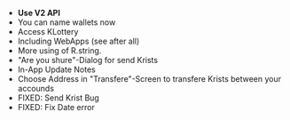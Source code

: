  - **Use V2 API**
 - You can name wallets now
 - Access KLottery
 - Including WebApps (see after all)
 - More using of R.string.
 - "Are you shure"-Dialog for send Krists
 - In-App Update Notes
 - Choose Address in "Transfere"-Screen to transfere Krists between your accounds
 - FIXED: Send Krist Bug
 - FIXED: Fix Date error